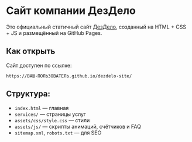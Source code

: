 # Сайт компании ДезДело

Это официальный статичный сайт [ДезДело](https://dez-delo.ru), созданный на HTML + CSS + JS и размещённый на GitHub Pages.

## Как открыть
Сайт доступен по ссылке:  
```
https://ВАШ-ПОЛЬЗОВАТЕЛЬ.github.io/dezdelo-site/
```

## Структура:
- `index.html` — главная
- `services/` — страницы услуг
- `assets/css/style.css` — стили
- `assets/js/` — скрипты анимаций, счётчиков и FAQ
- `sitemap.xml`, `robots.txt` — для SEO
